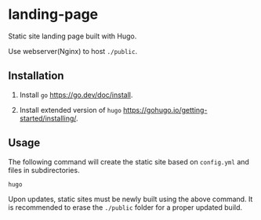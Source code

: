 # landing-page

Static site landing page built with Hugo.

Use webserver(Nginx) to host `./public`. 

## Installation

1. Install `go` https://go.dev/doc/install.

2. Install extended version of `hugo` https://gohugo.io/getting-started/installing/.

## Usage

The following command will create the static site based on `config.yml` and files in subdirectories.

```bash
hugo
```

Upon updates, static sites must be newly built using the above command. It is recommended to erase the `./public` folder for a proper updated build.
